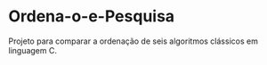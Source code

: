 # Ordena-o-e-Pesquisa
Projeto para comparar a ordenação de seis algoritmos clássicos em linguagem C.
